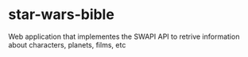 # star-wars-bible
Web application that implementes the SWAPI API to retrive information about characters, planets, films, etc
